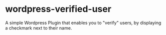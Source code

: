 # wordpress-verified-user
A simple Wordpress Plugin that enables you to "verify" users, by displaying a checkmark next to their name.
